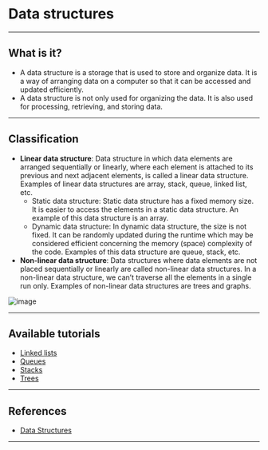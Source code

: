 # Data structures
***

## What is it?
- A data structure is a storage that is used to store and organize data. It is a way of arranging data on a computer so that it can be accessed and updated efficiently.
- A data structure is not only used for organizing the data. It is also used for processing, retrieving, and storing data.
***

## Classification
- **Linear data structure**: Data structure in which data elements are arranged sequentially or linearly, where each element is attached to its previous and next adjacent elements, is called a linear data structure. Examples of linear data structures are array, stack, queue, linked list, etc.
    - Static data structure: Static data structure has a fixed memory size. It is easier to access the elements in a static data structure. An example of this data structure is an array.
    - Dynamic data structure: In dynamic data structure, the size is not fixed. It can be randomly updated during the runtime which may be considered efficient concerning the memory (space) complexity of the code. Examples of this data structure are queue, stack, etc.
- **Non-linear data structure**: Data structures where data elements are not placed sequentially or linearly are called non-linear data structures. In a non-linear data structure, we can’t traverse all the elements in a single run only. Examples of non-linear data structures are trees and graphs.

![image](https://user-images.githubusercontent.com/89139139/209138838-432f3914-f642-4f72-8876-5f05dca4d4aa.png)
***

## Available tutorials
- [Linked lists](https://github.com/kyaiooiayk/Python-Programming/blob/main/tutorials/Data-Structures/tutorials/GitHub_MD_rendering/Linked%20lists.ipynb)
- [Queues](https://github.com/kyaiooiayk/Python-Programming/blob/main/tutorials/Data-Structures/tutorials/GitHub_MD_rendering/Queues.ipynb)
- [Stacks](https://github.com/kyaiooiayk/Python-Programming/blob/main/tutorials/Data-Structures/tutorials/GitHub_MD_rendering/Stacks.ipynb)
- [Trees](https://github.com/kyaiooiayk/Python-Programming/blob/main/tutorials/Data-Structures/tutorials/GitHub_MD_rendering/Trees.ipynb)
***

## References
- [Data Structures](https://www.geeksforgeeks.org/data-structures/?ref=shm)
***
